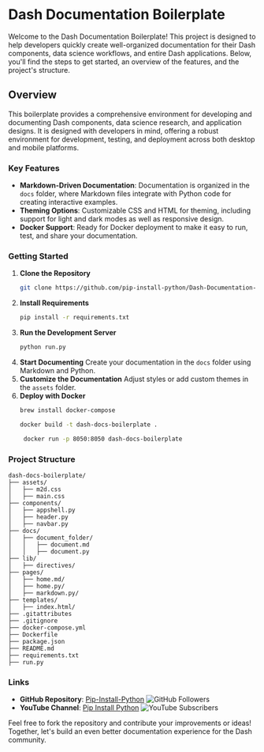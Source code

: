# Dash Documentation Boilerplate

Welcome to the Dash Documentation Boilerplate! This project is designed to help developers quickly create well-organized documentation for their Dash components, data science workflows, and entire Dash applications. Below, you'll find the steps to get started, an overview of the features, and the project's structure.

## Overview
This boilerplate provides a comprehensive environment for developing and documenting Dash components, data science research, and application designs. It is designed with developers in mind, offering a robust environment for development, testing, and deployment across both desktop and mobile platforms.

### Key Features
- **Markdown-Driven Documentation**: Documentation is organized in the `docs` folder, where Markdown files integrate with Python code for creating interactive examples.
- **Theming Options**: Customizable CSS and HTML for theming, including support for light and dark modes as well as responsive design.
- **Docker Support**: Ready for Docker deployment to make it easy to run, test, and share your documentation.

### Getting Started
1. **Clone the Repository**
   ```bash
   git clone https://github.com/pip-install-python/Dash-Documentation-Boilerplate.git
   ```
2. **Install Requirements**
   ```bash
   pip install -r requirements.txt
   ```
3. **Run the Development Server**
   ```bash
   python run.py
   ```
4. **Start Documenting**
   Create your documentation in the `docs` folder using Markdown and Python.
5. **Customize the Documentation**
   Adjust styles or add custom themes in the `assets` folder.
6. **Deploy with Docker**
   ```bash
   brew install docker-compose
   ```
   ```bash
   docker build -t dash-docs-boilerplate .
   ```
   ```bash
    docker run -p 8050:8050 dash-docs-boilerplate
   ```
   

### Project Structure
```
dash-docs-boilerplate/
├── assets/
│   ├── m2d.css
│   ├── main.css
├── components/
│   ├── appshell.py
│   ├── header.py
│   ├── navbar.py
├── docs/
│   ├── document_folder/
│   │   ├── document.md
│   │   ├── document.py
├── lib/
│   ├── directives/
├── pages/
│   ├── home.md/
│   ├── home.py/
│   ├── markdown.py/
├── templates/
│   ├── index.html/
├── .gitattributes
├── .gitignore
├── docker-compose.yml
├── Dockerfile
├── package.json
├── README.md
├── requirements.txt
├── run.py
```

### Links
- **GitHub Repository**: [Pip-Install-Python](https://github.com/pip-install-python)
  ![GitHub Followers](https://img.shields.io/github/followers/pip-install-python?style=social)
- **YouTube Channel**: [Pip Install Python](https://www.youtube.com/channel/UC-pBvv8mzLpj0k-RIbc2Nog?sub_confirmation=1)
  ![YouTube Subscribers](https://img.shields.io/youtube/channel/subscribers/UC-pBvv8mzLpj0k-RIbc2Nog?style=social)

Feel free to fork the repository and contribute your improvements or ideas! Together, let's build an even better documentation experience for the Dash community.

